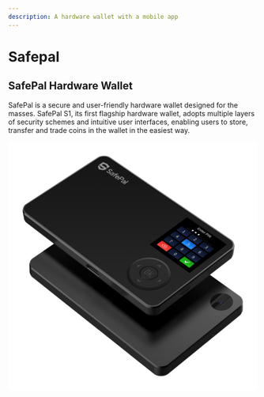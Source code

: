 ```yaml
---
description: A hardware wallet with a mobile app
---
```


# Safepal

## **SafePal Hardware Wallet**

SafePal is a secure and user-friendly hardware wallet designed for the masses. SafePal S1, its first flagship hardware wallet, adopts multiple layers of security schemes and intuitive user interfaces, enabling users to store, transfer and trade coins in the wallet in the easiest way.

![](<../../../../.gitbook/assets/image (117) (2) (2) (2) (2) (2) (2) (1) (1) (1) (1).png>)

